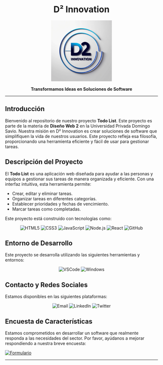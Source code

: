 <div align="center">

# D² Innovation

<img src="https://github.com/temps-code/Class-Project---Web-Design-2/blob/main/logo.jpg?raw=true" alt="D² Innovation Logo" width="200"/>

**Transformamos Ideas en Soluciones de Software**

</div>

---

## Introducción

Bienvenido al repositorio de nuestro proyecto **Todo List**. Este proyecto es parte de la materia de **Diseño Web 2** en la Universidad Privada Domingo Savio. Nuestra misión en D² Innovation es crear soluciones de software que simplifiquen la vida de nuestros usuarios. Este proyecto refleja esa filosofía, proporcionando una herramienta eficiente y fácil de usar para gestionar tareas.

## Descripción del Proyecto

El **Todo List** es una aplicación web diseñada para ayudar a las personas y equipos a gestionar sus tareas de manera organizada y eficiente. Con una interfaz intuitiva, esta herramienta permite:

- Crear, editar y eliminar tareas.
- Organizar tareas en diferentes categorías.
- Establecer prioridades y fechas de vencimiento.
- Marcar tareas como completadas.

Este proyecto está construido con tecnologías como:

<div align="center">
  
![HTML5](https://img.shields.io/badge/HTML5-E34F26?style=for-the-badge&logo=html5&logoColor=white) ![CSS3](https://img.shields.io/badge/CSS3-1572B6?style=for-the-badge&logo=css3&logoColor=white) ![JavaScript](https://img.shields.io/badge/JavaScript-323330?style=for-the-badge&logo=javascript&logoColor=F7DF1E) ![Node.js](https://img.shields.io/badge/Node.js-43853D?style=for-the-badge&logo=node.js&logoColor=white) ![React](https://img.shields.io/badge/React-20232A?style=for-the-badge&logo=react&logoColor=61DAFB) ![GitHub](https://img.shields.io/badge/GitHub-181717?style=for-the-badge&logo=github&logoColor=white) 

</div>

## Entorno de Desarrollo

Este proyecto se desarrolla utilizando las siguientes herramientas y entornos:

<div align="center">
  
![VSCode](https://img.shields.io/badge/Visual_Studio_Code-0078D4?style=for-the-badge&logo=visual%20studio%20code&logoColor=white) ![Windows](https://img.shields.io/badge/Windows-0078D6?style=for-the-badge&logo=windows&logoColor=white)

</div>

## Contacto y Redes Sociales

Estamos disponibles en las siguientes plataformas:

<div align="center">
  
![Email](https://img.shields.io/badge/Email-contacto%40d2innovation.com-red?style=for-the-badge) ![LinkedIn](https://img.shields.io/badge/LinkedIn-D2%20Innovation-blue?style=for-the-badge&logo=linkedin) ![Twitter](https://img.shields.io/badge/Twitter-1DA1F2?style=for-the-badge&logo=twitter&logoColor=white)

</div>

## Encuesta de Características

Estamos comprometidos en desarrollar un software que realmente responda a las necesidades del sector. Por favor, ayúdanos a mejorar respondiendo a nuestra breve encuesta:

[![Formulario](https://img.shields.io/badge/Formulario-Completar-brightgreen?style=for-the-badge&logo=google&logoColor=white)](https://forms.gle/V6DeFqCdXVpgcrPy9)

---
